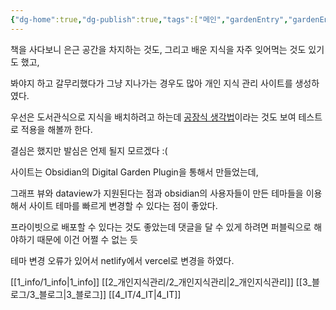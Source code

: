 ```yaml
---
{"dg-home":true,"dg-publish":true,"tags":["메인","gardenEntry","gardenEntry"],"date created":"2022-12-27T23:38:31+09:00","date updated":"2023-02-19T19:12:16+09:00","permalink":"/digitalGarden/","dgPassFrontmatter":true,"noteIcon":""}
---
```



책을 사다보니 은근 공간을 차지하는 것도, 그리고 배운 지식을 자주 잊어먹는 것도 있기도 했고,


봐야지 하고 갈무리했다가 그냥 지나가는 경우도 많아 개인 지식 관리 사이트를 생성하였다.

우선은 도서관식으로 지식을 배치하려고 하는데 [공장식 생각법](공장식%20생각법.md)이라는 것도 보여 테스트로 적용을 해볼까 한다.

결심은 했지만 발심은 언제 될지 모르겠다 :(

사이트는  Obsidian의 Digital Garden Plugin을 통해서 만들었는데,

그래프 뷰와 dataview가 지원된다는 점과 obsidian의 사용자들이 만든 테마들을 이용해서 사이트 테마를 빠르게 변경할 수 있다는 점이 좋았다.

프라이빗으로 배포할 수 있다는 것도 좋았는데 댓글을 달 수 있게 하려면 퍼블릭으로 해야하기 때문에 이건 어쩔 수 없는 듯

테마 변경 오류가 있어서 netlify에서 vercel로 변경을 하였다.


 [[1_info/1_info\|1_info]]
 [[2_개인지식관리/2_개인지식관리\|2_개인지식관리]]
 [[3_블로그/3_블로그\|3_블로그]]
 [[4_IT/4_IT\|4_IT]]



<script src="https://giscus.app/client.js"
        data-repo="2zseer/obsidian-digital-garden"
        data-repo-id="R_kgDOI_Ty6w"
        data-category="General"
        data-category-id="DIC_kwDOI_Ty684CUSXy"
        data-mapping="pathname"
        data-strict="0"
        data-reactions-enabled="1"
        data-emit-metadata="0"
        data-input-position="bottom"
        data-theme="dark"
        data-lang="ko"
        crossorigin="anonymous"
        async>
</script>